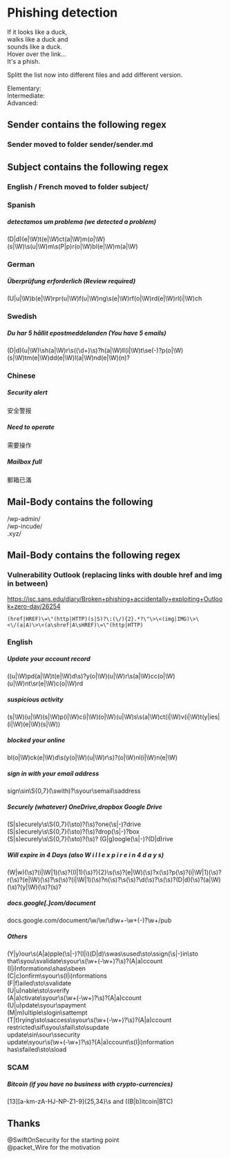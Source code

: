 # Phishing detection

If it looks like a duck,  
walks like a duck and  
sounds like a duck.  
Hover over the link...  
It's a phish.  

Splitt the list now into different files and add different version.

Elementary:  
Intermediate:   
Advanced:  

## Sender contains the following regex

### Sender moved to folder sender/sender.md

## Subject contains the following regex

### English / French moved to folder subject/

### Spanish
##### detectamos um problema (we detected a problem)
(D|d)(e|\W)t(e|\W)ct(a|\W)m(o|\W)(s|\W)\s(u|\W)m\s(P|p)r(o|\W)bl(e|\W)m(a|\W) 

### German
##### Überprüfung erforderlich (Review required)
(U|u|\W)b(e|\W)rpr(u|\W)f(u|\W)ng\s(e|\W)rf(o|\W)rd(e|\W)rl(i|\W)ch

### Swedish
##### Du har 5 hållit epostmeddelanden (You have 5 emails)
(D|d)(u|\W)\sh(a|\W)r\s((\d+)\s)?h(a|\W)ll(i|\W)t\se(-)?p(o|\W)(s|\W)tm(e|\W)dd(e|\W)l(a|\W)nd(e|\W)(n)?  

### Chinese
##### Security alert
安全警报
##### Need to operate
需要操作
##### Mailbox full
郵箱已滿  

## Mail-Body contains the following

/wp-admin/  
/wp-incude/  
\.xyz/  

## Mail-Body contains the following regex

### Vulnerability Outlook (replacing links with double href and img in between)
https://isc.sans.edu/diary/Broken+phishing+accidentally+exploiting+Outlook+zero-day/26254  
```
(href|HREF)\=\"(http|HTTP)(s|S)?\:(\/){2}.*?\"\>\<(img|IMG)\>\<\/(a|A)\>\<(a\shref|A\sHREF)\=\"(http|HTTP)
```

### English
##### Update your account record
((u|\W)pd(a|\W)t(e|\W)d\s)?y(o|\W)(u|\W)r\s(a|\W)cc(o|\W)(u|\W)nt\sr(e|\W)c(o|\W)rd
##### suspicious activity
(s|\W)(u|\W)(s|\W)p(i|\W)c(i|\W)(o|\W)(u|\W)s\s(a|\W)ct(i|\W)v(i|\W)t(y|ies|(i|\W)(e|\W)(s|\W))
##### blocked your online
bl(o|\W)ck(e|\W)d\s(y(o|\W)(u|\W)r\s)?(o|\W)nl(i|\W)n(e|\W)
##### sign in with your email address
sign\sin\S{0,7}(\swith)?\syour\semail\saddress
##### Securely (whatever) OneDrive,dropbox Google Drive
(S|s)ecurely\s\S{0,7}(\sto)?(\s)?one(\s|-)?drive  
(S|s)ecurely\s\S{0,7}(\sto)?(\s)?drop(\s|-)?box  
(S|s)ecurely\s\S{0,7}(\sto)?(\s)? (G|g)oogle(\s|-)?(D|d)rive  
##### Will expire in 4 Days (also W i l l  e x p i r e  i n  4  d a y s)
(W|w)(\s)?(i|\W|1)(\s)?((l|1)(\s)?){2}\s(\s)?(e|\W)(\s)?x(\s)?p(\s)?(i|\W|1)(\s)?r(\s)?(e|\W)(\s)?\s(\s)?(i|\W|1)(\s)?n(\s)?\s(\s)?\d(\s)?\s(\s)?(D|d)(\s)?(a|\W)(\s)?(y|\W)(\s)?(s)?
##### docs.google[.]com/document  
docs\.google\.com\/document\/\w\/\w\/\d\w+\-\w+(\-)?\w+\/pub
##### Others
(Y|y)our\s(A|a)pple(\s|-)?(I|i)(D|d)\swas\sused\sto\ssign(\s|-)in\sto  
that\syou\svalidate\syour\s(\w+(-\w+)?\s)?(A|a)ccount  
(I|i)nformations\shas\sbeen  
(C|c)onfirm\syour\s(I|i)nformations  
(F|f)ailed\sto\svalidate  
(U|u)nable\sto\sverify  
(A|a)ctivate\syour\s(\w+(-\w+)?\s)?(A|a)ccount  
(U|u)pdate\syour\spayment  
(M|m)ultiple\slogin\sattempt  
(T|t)rying\sto\saccess\syour\s(\w+(-\w+)?\s)?(A|a)ccount  
restricted\sif\syou\sfail\sto\supdate  
update\sin\sour\ssecurity  
update\syour\s(\w+(-\w+)?\s)?(A|a)ccount\s(I|i)nformation  
has\sfailed\sto\sload  


### SCAM 
##### Bitcoin (if you have no business with crypto-currencies)
[13][a-km-zA-HJ-NP-Z1-9]{25,34}\\s and ((B|b)itcoin|BTC)


## Thanks
@SwiftOnSecurity for the starting point  
@packet_Wire for the motivation
